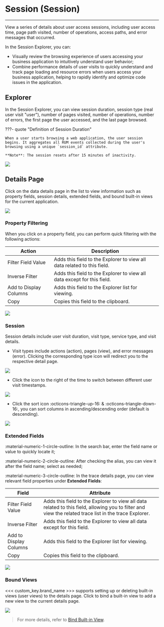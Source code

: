 # Session (Session)

---

View a series of details about user access sessions, including user access time, page path visited, number of operations, access paths, and error messages that occurred.

In the Session Explorer, you can:

- Visually review the browsing experience of users accessing your business application to intuitively understand user behavior;
- Combine performance details of user visits to quickly understand and track page loading and resource errors when users access your business application, helping to rapidly identify and optimize code issues in the application.


## Explorer

In the Session Explorer, you can view session duration, session type (real user visit "user"), number of pages visited, number of operations, number of errors, the first page the user accessed, and the last page browsed.

???- quote "Definition of Session Duration"

    When a user starts browsing a web application, the user session begins. It aggregates all RUM events collected during the user's browsing using a unique `session_id` attribute.
    
    **Note**: The session resets after 15 minutes of inactivity.

![](../img/12.rum_explorer_1.png)

## Details Page

Click on the data details page in the list to view information such as property fields, session details, extended fields, and bound built-in views for the current application.

![](../img/12.rum_explorer_1.1.png)

### Property Filtering

When you click on a property field, you can perform quick filtering with the following actions:

| Action           | Description                                                                 |
| ------------------ | ------------------------------------------------------------------------------- |
| Filter Field Value | Adds this field to the Explorer to view all data related to this field.         |
| Inverse Filter     | Adds this field to the Explorer to view all data except for this field.         |
| Add to Display Columns | Adds this field to the Explorer list for viewing.                            |
| Copy              | Copies this field to the clipboard.                                             |

![](../img/12.rum_explorer_1.4.png)

### Session

Session details include user visit duration, visit type, service type, and visit details.

- Visit types include actions (action), pages (view), and error messages (error). Clicking the corresponding type icon will redirect you to the respective detail page.

![](../img/session-talk.gif)

- Click the icon to the right of the time to switch between different user visit timestamps.

![](../img/12.rum_explorer_1.2.png)

- Click the sort icon :octicons-triangle-up-16: & :octicons-triangle-down-16:, you can sort columns in ascending/descending order (default is descending).

![](../img/session-talk-1.gif)

### Extended Fields

:material-numeric-1-circle-outline: In the search bar, enter the field name or value to quickly locate it;

:material-numeric-2-circle-outline: After checking the alias, you can view it after the field name; select as needed;

:material-numeric-3-circle-outline: In the trace details page, you can view relevant field properties under **Extended Fields**:

| Field           | Attribute                                                                 |
| ------------------ | ------------------------------------------------------------------------------- |
| Filter Field Value | Adds this field to the Explorer to view all data related to this field, allowing you to filter and view the related trace list in the trace Explorer. |
| Inverse Filter     | Adds this field to the Explorer to view all data except for this field.         |
| Add to Display Columns | Adds this field to the Explorer list for viewing.                            |
| Copy              | Copies this field to the clipboard.                                             |

![](../img/extension.gif)

### Bound Views

<<< custom_key.brand_name >>> supports setting up or deleting built-in views (user views) to the details page. Click to bind a built-in view to add a new view to the current details page.

![](../img/1.rum_session_11.png)

> For more details, refer to [Bind Built-in View](../../scene/built-in-view/bind-view.md).
